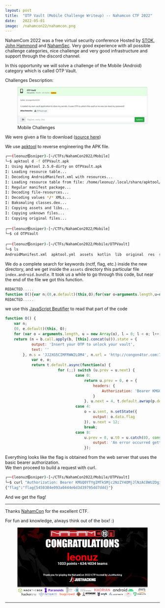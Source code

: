 ```yaml
---
layout: post
title:  "OTP Vault (Mobile Challenge Writeup) -- Nahamcon CTF 2022"
date:   2022-05-01
image:  /nahamcon22/nahamcon.png
---
```

<p class="intro"><span class="dropcap">N</span>ahamCom 2022 was a free virtual security conference Hosted by <a href="https://twitter.com/STOKFredrik">STOK</a>, <a href="https://twitter.com/_johnhammond">John Hammond</a> and <a href="https://twitter.com/NahamSec">NahamSec</a>. Very good experience with all possible challenge categories, nice challenge and very good infrastructure and support through the discord channel.</p>  

In this opportunity we will solve a challenge of the Mobile (Android) category which is called OTP Vault.  

Challenges Description:

<figure>
        <img src="/assets/img/nahamcon22/chall.png" alt="" />
        <figcaption>Mobile Challenges</figcaption>
</figure>

We were given a file to download ([source here](https://github.com/leonuz/CTFs/raw/main/stuff/OTPVault.apk))

We use [apktool](https://ibotpeaches.github.io/Apktool/) to reverse engineering the APK file.

```bash
┌──(leonuz㉿sniper)-[~/CTFs/NahamCon2022/Mobile]
└─$ apktool d -f OTPVault.apk
I: Using Apktool 2.5.0-dirty on OTPVault.apk
I: Loading resource table...
I: Decoding AndroidManifest.xml with resources...
I: Loading resource table from file: /home/leonuz/.local/share/apktool/framework/1.apk
I: Regular manifest package...
I: Decoding file-resources...
I: Decoding values */* XMLs...
I: Baksmaling classes.dex...
I: Copying assets and libs...
I: Copying unknown files...
I: Copying original files...

┌──(leonuz㉿sniper)-[~/CTFs/NahamCon2022/Mobile]
└─$ cd OTPVault

┌──(leonuz㉿sniper)-[~/CTFs/NahamCon2022/Mobile/OTPVault]
└─$ ls
AndroidManifest.xml  apktool.yml  assets  kotlin  lib  original  res  smali  unknown

 ```

We do a complete search for keywords (nctf, flag, etc.) inside the new directory, and we get inside the `assets` directory this particular file `index.android.bundle`. It took us a while to go through this code, but near the end of the file we got this function. 


```javascript
REDACTED.....
function O(){var n;(0,e.default)(this,O);for(var o=arguments.length,u=new Array(o),l=0;l<o;l++)u[l]=arguments[l];return(n=b.call.apply(b,[this].concat(u))).state={output:'Insert your OTP to unlock your vault',text:''},n.s='JJ2XG5CIMFRWW2LOM4',n.url='http://congon4tor.com:7777',n.token='652W8NxdsHFTorqLXgo=',n.getFlag=function(){var e,o;return t.default.async(function(u){for(;;)switch(u.prev=u.next){case 0:return u.prev=0,e={headers:{Authorization:'Bearer KMGQ0YTYgIMTk5Mjc2NzZY4OMjJlNzAC0WU2DgiYzE41ZDwN'}},u.next=4,t.default.awrap(p.default.get(n.url+"/flag",e));case 4:o=u.sent,n.setState({output:o.data.flag}),u.next=12;break;case 8:u.prev=8,u.t0=u.catch(0),console.log(u.t0),n.setState({output:'An error occurred getting the flag'});
REDACTED.....                                                                                                                                      
```
we use this [JavaScript Beutifier](https://javascriptbeautifier.org/) to read that part of the code

```javascript
function O() {
    var n;
    (0, e.default)(this, O);
    for (var o = arguments.length, u = new Array(o), l = 0; l < o; l++) u[l] = arguments[l];
    return (n = b.call.apply(b, [this].concat(u))).state = {
            output: 'Insert your OTP to unlock your vault',
            text: ''
        }, n.s = 'JJ2XG5CIMFRWW2LOM4', n.url = 'http://congon4tor.com:7777', n.token = '652W8NxdsHFTorqLXgo=', n.getFlag = function() {
            var e, o;
            return t.default.async(function(u) {
                        for (;;) switch (u.prev = u.next) {
                                case 0:
                                    return u.prev = 0, e = {
                                        headers: {
                                            Authorization: 'Bearer KMGQ0YTYgIMTk5Mjc2NzZY4OMjJlNzAC0WU2DgiYzE41ZDwN'
                                        }
                                    }, u.next = 4, t.default.awrap(p.default.get(n.url + "/flag", e));
                                case 4:
                                    o = u.sent, n.setState({
                                        output: o.data.flag
                                    }), u.next = 12;
                                    break;
                                case 8:
                                    u.prev = 8, u.t0 = u.catch(0), console.log(u.t0), n.setState({
                                        output: 'An error occurred getting the flag'
                                    });

```

Everything looks like the flag is obtained from the web server that uses the basic bearer authorization.  
We then proceed to build a request with curl.  

```bash
┌──(leonuz㉿sniper)-[~/CTFs/NahamCon2022/Mobile/OTPVault]
└─$ curl "Authorization: Bearer KMGQ0YTYgIMTk5Mjc2NzZY4OMjJlNzAC0WU2DgiYzE41ZDwN" -X GET http://congon4tor.com:7777/flag
{"flag":"flag{5450384e093a0444e6d3d39795dd7ddd}"}
```
And we get the flag!

- - -

Thanks [NahamCon](https://www.nahamcon.com/) for the excellent CTF.

For fun and knowledge, always think out of the box! :)

<figure>
        <img src="/assets/img/nahamcon22/cert.png" alt="" />
</figure>

---
